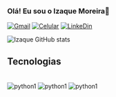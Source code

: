 

### Olá! Eu sou o Izaque Moreira👋

[![Gmail](https://img.shields.io/badge/Gmail-D14836?style=for-the-badge&logo=gmail&logoColor=white)](https://mail.google.com/mail/u/1/#sent?compose=CllgCHrfSnPdVFLkGkgzsmZKfvkcXXvMrSNTVlhfpQlZTxrZrGJKnMlFqNMXFkrrrXnGtKbrCZL)
[![Celular](https://img.shields.io/badge/WhatsApp-25D366?style=for-the-badge&logo=whatsapp&logoColor=white)](https://wa.me/61996779291)
[![LinkeDin](https://img.shields.io/badge/LinkedIn-0077B5?style=for-the-badge&logo=linkedin&logoColor=white)](https://www.linkedin.com/in/izaque-barbosa-541282287)

![Izaque GitHub stats](https://github-readme-stats.vercel.app/api?username=Host613&show_icons=true&theme=dracula)

## Tecnologias
<div style="display: inline_block"><br/>
<img align="center" alt=python1 src="https://img.shields.io/badge/Python-3776AB?style=for-the-badge&logo=python&logoColor=white" >
<img align="center" alt=python1 src="https://img.shields.io/badge/PostgreSQL-316192?style=for-the-badge&logo=postgresql&logoColor=white" >
<img align="center" alt=python1 src="https://img.shields.io/badge/R-276DC3?style=for-the-badge&logo=r&logoColor=white"
<div>
